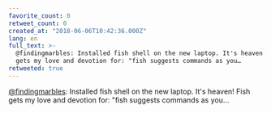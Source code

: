 ```yaml
---
favorite_count: 0
retweet_count: 0
created_at: "2018-06-06T10:42:36.000Z"
lang: en
full_text: >-
  @findingmarbles: Installed fish shell on the new laptop. It's heaven! Fish
  gets my love and devotion for: "fish suggests commands as you…
retweeted: true
---
```


[@findingmarbles](https://twitter.com/findingmarbles): Installed fish shell on
the new laptop. It's heaven! Fish gets my love and devotion for: "fish suggests
commands as you…
